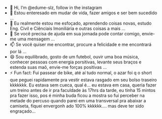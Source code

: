 - 👋 Hi, I’m @edume-slz, follow in the instagram
- 👀 Estou enteresado em mudar de vida, fazer amigos e ser bem sucedido ...
- 🌱 Eu realmente estou me esfoçado, aprendendo coisas novas, estudo Eng. Civil e Ciênciais Imoniliária e outras coisas a mais ...
- 💞️ Se você precisa de ajuda em sua jornada pode contar comigo, envie-me uma mensagem ...
- 📫 Se você quiser me encontrar, procure a felicidade e me encontrará por lá ...
- 😄 Sou equilibrado, gosto de um futebol, ouvir uma boa música, conhecer pessoas com energia porsitivas, levante seus braços e estenda suas maõ, envie-me forças positivas ...
- ⚡ Fun fact: Fui passear de bike, até aí tudo normal, o azar foi q o short que peguei rapidamente pra vestir estava rasgado em seu bolso traseiro kkkkkkk. Eu estava sem cueca, qual é... eu estava em casa, queria fazer um treino
      antes de ir pra faculdade às 17hrs da tarde, eu tinha 15 mintos pra fazer isso, pos é minha buda ficou a mostra so fui perceber na metade do percuso quando parei em uma transversal pra abaixar a camiseta, fiquei envergonh
      ado 100% kkkkkk.... mas deve ter sido engraçado...

<!---
edume-slz/edume-slz is a ✨ special ✨ repository because its `README.md` (this file) appears on your GitHub profile.
You can click the Preview link to take a look at your changes.
--->
